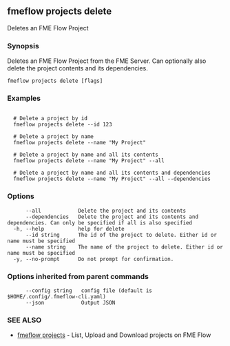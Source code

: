 ## fmeflow projects delete

Deletes an FME Flow Project

### Synopsis

Deletes an FME Flow Project from the FME Server. Can optionally also delete the project contents and its dependencies.

```
fmeflow projects delete [flags]
```

### Examples

```

  # Delete a project by id
  fmeflow projects delete --id 123

  # Delete a project by name
  fmeflow projects delete --name "My Project"
  
  # Delete a project by name and all its contents
  fmeflow projects delete --name "My Project" --all
  
  # Delete a project by name and all its contents and dependencies
  fmeflow projects delete --name "My Project" --all --dependencies
```

### Options

```
      --all            Delete the project and its contents
      --dependencies   Delete the project and its contents and dependencies. Can only be specified if all is also specified
  -h, --help           help for delete
      --id string      The id of the project to delete. Either id or name must be specified
      --name string    The name of the project to delete. Either id or name must be specified
  -y, --no-prompt      Do not prompt for confirmation.
```

### Options inherited from parent commands

```
      --config string   config file (default is $HOME/.config/.fmeflow-cli.yaml)
      --json            Output JSON
```

### SEE ALSO

* [fmeflow projects](fmeflow_projects.md)	 - List, Upload and Download projects on FME Flow

